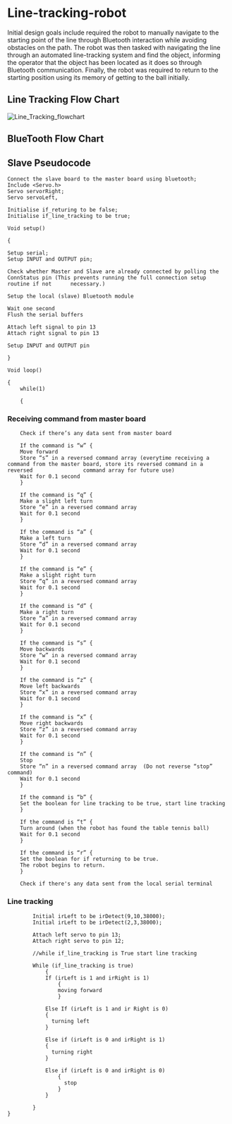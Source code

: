 # Line-tracking-robot

Initial design goals include required the robot to manually navigate to the starting point of the line through Bluetooth interaction while avoiding obstacles on the path. The robot was then tasked with navigating the line through an automated line-tracking system and find the object, informing the operator that the object has been located as it does so through Bluetooth communication. Finally, the robot was required to return to the starting position using its memory of getting to the ball initially.

## Line Tracking Flow Chart

![Line_Tracking_flowchart](https://user-images.githubusercontent.com/78772945/107479752-aaa0cf80-6bcf-11eb-91c7-8e74d0781df9.png)

## BlueTooth Flow Chart



## Slave Pseudocode


	Connect the slave board to the master board using bluetooth;
	Include <Servo.h>
	Servo servorRight;
	Servo servoLeft,

	Initialise if_returing to be false;
	Initialise if_line_tracking to be true;

	Void setup() 
	
	{
	
	Setup serial;
	Setup INPUT and OUTPUT pin;

	Check whether Master and Slave are already connected by polling the ConnStatus pin (This prevents running the full connection setup routine if not 		necessary.)

	Setup the local (slave) Bluetooth module

	Wait one second 
	Flush the serial buffers

	Attach left signal to pin 13
	Attach right signal to pin 13

	Setup INPUT and OUTPUT pin
	
	} 

	Void loop()
	
	{
		while(1)
		
		{

### Receiving command from master board

		Check if there’s any data sent from master board

		If the command is “w” {
		Move forward
		Store “s” in a reversed command array (everytime receiving a command from the master board, store its reversed command in a reversed 				command array for future use)
		Wait for 0.1 second
		}

		If the command is “q” {
		Make a slight left turn 
		Store “e” in a reversed command array 
		Wait for 0.1 second
		}

		If the command is “a” {
		Make a left turn 
		Store “d” in a reversed command array 
		Wait for 0.1 second
		}

		If the command is “e” {
		Make a slight right turn 
		Store “q” in a reversed command array 
		Wait for 0.1 second
		}

		If the command is “d” {
		Make a right turn 
		Store “a” in a reversed command array 
		Wait for 0.1 second
		}

		If the command is “s” {
		Move backwards
		Store “w” in a reversed command array 
		Wait for 0.1 second
		}

		If the command is “z” {
		Move left backwards
		Store “x” in a reversed command array 
		Wait for 0.1 second
		}

		If the command is “x” {
		Move right backwards
		Store “z” in a reversed command array 
		Wait for 0.1 second
		}

		If the command is “n” {
		Stop
		Store “n” in a reversed command array  (Do not reverse “stop” command)
		Wait for 0.1 second
		}

		If the command is “b” {
		Set the boolean for line tracking to be true, start line tracking
		}

		If the command is “t” {
		Turn around (when the robot has found the table tennis ball)
		Wait for 0.1 second
		}

		If the command is “r” {
		Set the boolean for if returning to be true. 
		The robot begins to return.
		}
	
		Check if there's any data sent from the local serial terminal
		
### Line tracking 
			
			Initial irLeft to be irDetect(9,10,38000);
			Initial irLeft to be irDetect(2,3,38000);
			
			Attach left servo to pin 13;
			Attach right servo to pin 12;
			
			//while if_line_tracking is True start line tracking
			
			While (if_line_tracking is true)
				{
				If (irLeft is 1 and irRight is 1)
					{
					moving forward				
					}

				Else If (irLeft is 1 and ir Right is 0)
				{
				  turning left
				}

				Else if (irLeft is 0 and irRight is 1)
				{
				  turning right
				}

				Else if (irLeft is 0 and irRight is 0)
					{
					  stop
					}
				}

			}
	}




